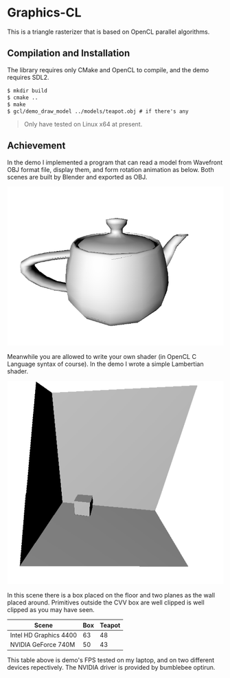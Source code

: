 # Graphics-CL

This is a triangle rasterizer that is based on OpenCL parallel algorithms.

## Compilation and Installation

The library requires only CMake and OpenCL to compile, and the demo requires SDL2.

```
$ mkdir build
$ cmake ..
$ make
$ gcl/demo_draw_model ../models/teapot.obj # if there's any
```

> Only have tested on Linux x64 at present.

## Achievement

In the demo I implemented a program that can read a model from Wavefront OBJ format file, display them, and form rotation animation as below. Both scenes are built by Blender and exported as OBJ.

![teapot](docs/images/demo-draw-model-1.png)

Meanwhile you are allowed to write your own shader (in OpenCL C Language syntax of course). In the demo I wrote a simple Lambertian shader.

![cube](docs/images/demo-draw-model-2.png)

In this scene there is a box placed on the floor and two planes as the wall placed around. Primitives outside the CVV box are well clipped is well clipped as you may have seen.

 Scene | Box | Teapot
-------|-----|--------
 Intel HD Graphics 4400 | 63 | 48
 NVIDIA GeForce 740M | 50 | 43

This table above is demo's FPS tested on my laptop, and on two different devices repectively. The NVIDIA driver is provided by bumblebee optirun.

